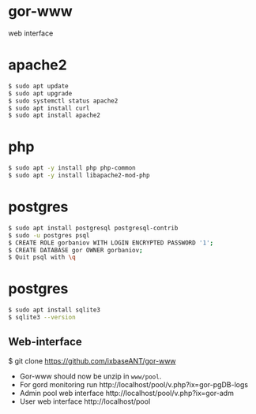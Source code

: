 # gor-www
web interface

# apache2

```bash
$ sudo apt update
$ sudo apt upgrade
$ sudo systemctl status apache2
$ sudo apt install curl
$ sudo apt install apache2
```

# php

```bash
$ sudo apt -y install php php-common
$ sudo apt -y install libapache2-mod-php
```

# postgres

```bash
$ sudo apt install postgresql postgresql-contrib
$ sudo -u postgres psql
$ CREATE ROLE gorbaniov WITH LOGIN ENCRYPTED PASSWORD '1';
$ CREATE DATABASE gor OWNER gorbaniov;
$ Quit psql with \q
```
# postgres

```bash
$ sudo apt install sqlite3
$ sqlite3 --version
```
 
## Web-interface
$ git clone https://github.com/ixbaseANT/gor-www
- Gor-www should now be unzip in `www/pool`.
- For gord monitoring run http://localhost/pool/v.php?ix=gor-pgDB-logs
- Admin pool web interface http://localhost/pool/v.php?ix=gor-adm
- User web interface http://localhost/pool

